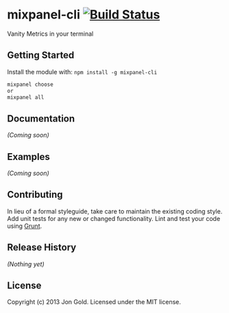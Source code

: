 # mixpanel-cli [![Build Status](https://secure.travis-ci.org/jongd/mixpanel-cli.png?branch=master)](http://travis-ci.org/jongd/mixpanel-cli)

Vanity Metrics in your terminal

## Getting Started
Install the module with: `npm install -g mixpanel-cli`

```javascript
mixpanel choose
or
mixpanel all
```

## Documentation
_(Coming soon)_

## Examples
_(Coming soon)_

## Contributing
In lieu of a formal styleguide, take care to maintain the existing coding style. Add unit tests for any new or changed functionality. Lint and test your code using [Grunt](http://gruntjs.com/).

## Release History
_(Nothing yet)_

## License
Copyright (c) 2013 Jon Gold. Licensed under the MIT license.
